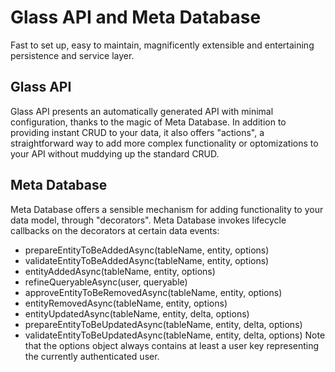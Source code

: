 # Glass API and Meta Database

Fast to set up, easy to maintain, magnificently extensible and entertaining persistence and service layer.

## Glass API
Glass API presents an automatically generated API with minimal configuration, thanks to the magic of Meta Database. In addition to providing instant CRUD to your data, it also offers "actions", a straightforward way to add more complex functionality or optomizations to your API without muddying up the standard CRUD.

## Meta Database
Meta Database offers a sensible mechanism for adding functionality to your data model, through "decorators". Meta Database invokes lifecycle callbacks on the decorators at certain data events:
* prepareEntityToBeAddedAsync(tableName, entity, options)
* validateEntityToBeAddedAsync(tableName, entity, options)
* entityAddedAsync(tableName, entity, options)
* refineQueryableAsync(user, queryable)
* approveEntityToBeRemovedAsync(tableName, entity, options)
* entityRemovedAsync(tableName, entity, options)
* entityUpdatedAsync(tableName, entity, delta, options)
* prepareEntityToBeUpdatedAsync(tableName, entity, delta, options)
* validateEntityToBeUpdatedAsync(tableName, entity, delta, options)
Note that the options object always contains at least a user key representing the currently authenticated user.
